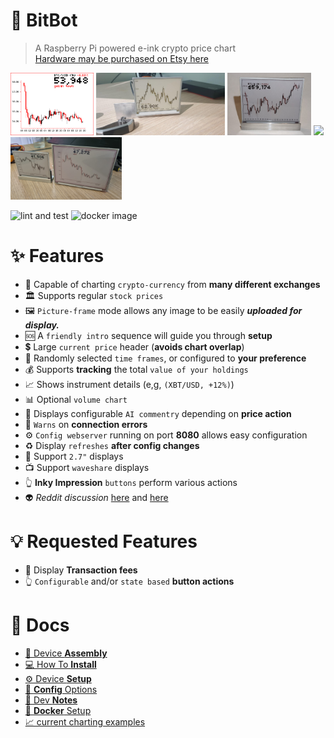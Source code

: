 # 🤖 **BitBot**
> A Raspberry Pi powered e-ink crypto price chart  
> [Hardware may be purchased on Etsy here](https://www.etsy.com/uk/listing/989665092)
<div>
    <img height="100" src="docs/images/last_display.png">
    <img height="100" src="docs/images/bit-bot.jpg">
    <img height="100" src="docs/images/bitbot-v2.png">
    <img height="100" src="docs/images/kilobitbot-v2.jpg">
    <img height="100" src="docs/images/bitbots.jpg">
</div>

![lint and test](https://github.com/donbing/bitbot/actions/workflows/lint-and-test-python.yml/badge.svg)
![docker image](https://github.com/donbing/bitbot/actions/workflows/build-and-push-image.yaml/badge.svg)



# ✨ Features
 - 🏦 Capable of charting `crypto-currency` from **many different exchanges**
 - 🏛️ Supports regular `stock prices`
 - 🖼️ `Picture-frame` mode allows any image to be easily ***uploaded for display.***
 - 🆘 A `friendly intro` sequence will guide you through **setup**
 - 💲 Large `current price` header (**avoids chart overlap**) 
 - 🎲 Randomly selected `time frames`, or configured to **your preference**
 - 💰 Supports **tracking** the total `value of your holdings` 
 - 📈 Shows instrument details (e,g, ```(XBT/USD, +12%)```)
 - 📊 Optional `volume chart`
 - 💬 Displays configurable `AI commentry` depending on **price action**
 - 📡 `Warns` on **connection errors**
 - ⚙️ `Config webserver` running on port **8080** allows easy configuration
 - ♻️ Display `refreshes` **after config changes** 
 - 👶 Support `2.7"` displays
 - 📺 Support `waveshare` displays
 - 👆 **Inky Impression** `buttons` perform various actions
 - 👽 *Reddit discussion* [here](https://www.reddit.com/r/raspberry_pi/comments/mrne5p/my_eink_cryptowatcher/) and [here](https://old.reddit.com/r/raspberry_pi/comments/s3dnnn/i_made_an_aluminium_stand_for_an_eink_display/)

# 💡 Requested Features
 - 💸 Display **Transaction fees**
 - 👆 `Configurable` and/or `state based` **button actions**

# 📝 Docs
 - [🔗 Device **Assembly**](docs/device_assembly.md)
 - [💻 How To **Install**](docs/app_install.md)
 - [⚙️ Device **Setup**](docs/device_setup.md)
 - [💾 **Config** Options](docs/config_options.md)
 - [📒 Dev **Notes**](docs/development.md)
 - [🐋 **Docker** Setup](docs/docker_installation.md)
 - [📈 current charting examples](docs/test_results.md)

